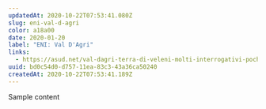 ```yaml
---
updatedAt: 2020-10-22T07:53:41.080Z
slug: eni-val-d-agri
color: a18a00
date: 2020-01-20
label: "ENI: Val D'Agri"
links:
  - https://asud.net/val-dagri-terra-di-veleni-molti-interrogativi-poche-risposte/
uuid: bd0c54d0-d757-11ea-83c3-43a36ca50240
createdAt: 2020-10-22T07:53:41.189Z
---
```


Sample content